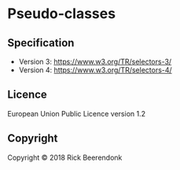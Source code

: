 # Pseudo-classes

## Specification

- Version 3: https://www.w3.org/TR/selectors-3/
- Version 4: https://www.w3.org/TR/selectors-4/

## Licence

European Union Public Licence version 1.2

## Copyright

Copyright © 2018 Rick Beerendonk
